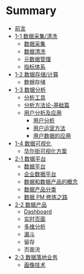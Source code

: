 # Summary

* [前言](README.md)
* [1-1 数据采集/清洗](di-2-zhang-shu-ju-cai-96c6-qing-xi.md)
  * [数据采集](di-2-zhang-shu-ju-cai-96c6-qing-xi/shu-ju-cai-ji.md)
  * [数据清洗](di-2-zhang-shu-ju-cai-96c6-qing-xi/shu-ju-qing-xi.md)
  * [元数据管理](di-2-zhang-shu-ju-cai-96c6-qing-xi/yuan-shu-ju-guan-li.md)
  * [指标体系](di-2-zhang-shu-ju-cai-96c6-qing-xi/zhi-biao-ti-xi.md)
* [1-2 数据存储/计算](di-3-zhang-shu-ju-cun-50a8-ji-suan.md)
  * 数据存储
* [1-3 数据分析](di-4-zhang-shu-ju-fen-xi.md)
  * [分析工具](di-4-zhang-shu-ju-fen-xi/fen-xi-gong-ju.md)
  * [分析方法论-基础篇](di-4-zhang-shu-ju-fen-xi/fen-xi-fang-fa-8bba-ji-chu-pian.md)
  * [用户分析及应用](di-4-zhang-shu-ju-fen-xi/yong-hu-fen-xi.md)
    * [用户分析](di-4-zhang-shu-ju-fen-xi/yong-hu-duo-wei-fen-xi.md)
    * [用户运营方法](di-4-zhang-shu-ju-fen-xi/yong-hu-yun-ying-fang-fa.md)
    * [用户数据的应用](di-4-zhang-shu-ju-fen-xi/yong-hu-yun-ying.md)
* [1-4 数据可视化](di-5-zhang-shu-ju-ke-shi-hua.md)
  * [华尔街可视化方案](di-5-zhang-shu-ju-ke-shi-hua/hua-er-jie-ke-shi-hua-fang-an.md)
* [2-1 数据平台](di-yi-zhang-shu-ju-chan-pin-gai-lan.md)
  * [数据平台](di-yi-zhang-shu-ju-chan-pin-gai-lan/shu-ju-chan-pin-jia-gou.md)
  * [企业数据平台](test.md)
  * [数据和数据产品的概念](di-yi-zhang-shu-ju-chan-pin-gai-lan/shu-ju-he-shu-ju-chan-pin-de-gai-nian.md)
  * [数据产品分类](di-yi-zhang-shu-ju-chan-pin-gai-lan/shu-ju-chan-pin-fen-lei.md)
  * [数据 PM 修炼之路](di-yi-zhang-shu-ju-chan-pin-gai-lan/shu-ju-chan-pin-xiu-lian-zhi-lu.md)
* [2-2 数据产品](di-6-zhang-shu-ju-chan-pin-she-ji.md)
  * [Dashboard](dashboard-she-ji.md)
  * [实时页面](di-6-zhang-shu-ju-chan-pin-she-ji/shi-shi-ye-mian.md)
  * [多维分析](duo-wei-fen-xi.md)
  * [漏斗](lou-dou.md)
  * 留存
  * 页面流
* [2-3 数据落地业务](2-3-shu-ju-luo-di-ye-wu.md)
  * [画像技术](hua-xiang-ji-zhu.md)


